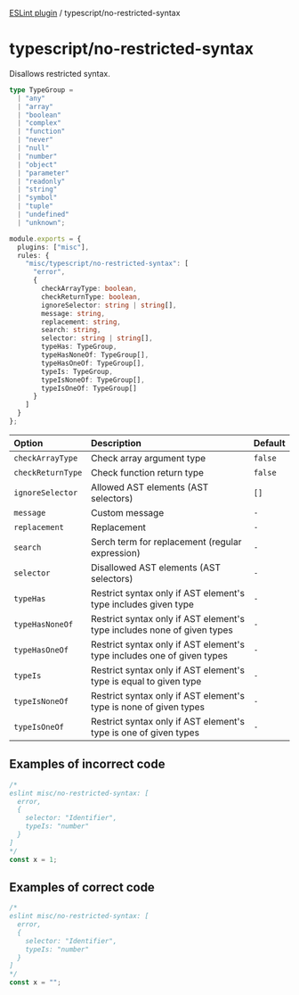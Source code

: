 [ESLint plugin](https://ilyub.github.io/eslint-plugin-misc/) / typescript/no-restricted-syntax

# typescript/no-restricted-syntax

Disallows restricted syntax.

```ts
type TypeGroup =
  | "any"
  | "array"
  | "boolean"
  | "complex"
  | "function"
  | "never"
  | "null"
  | "number"
  | "object"
  | "parameter"
  | "readonly"
  | "string"
  | "symbol"
  | "tuple"
  | "undefined"
  | "unknown";
```

```ts
module.exports = {
  plugins: ["misc"],
  rules: {
    "misc/typescript/no-restricted-syntax": [
      "error",
      {
        checkArrayType: boolean,
        checkReturnType: boolean,
        ignoreSelector: string | string[],
        message: string,
        replacement: string,
        search: string,
        selector: string | string[],
        typeHas: TypeGroup,
        typeHasNoneOf: TypeGroup[],
        typeHasOneOf: TypeGroup[],
        typeIs: TypeGroup,
        typeIsNoneOf: TypeGroup[],
        typeIsOneOf: TypeGroup[]
      }
    ]
  }
};
```

| Option | Description | Default |
| :----- | :----- | :----- |
| `checkArrayType` | Check array argument type | `false` |
| `checkReturnType` | Check function return type | `false` |
| `ignoreSelector` | Allowed AST elements (AST selectors) | `[]` |
| `message` | Custom message | `-` |
| `replacement` | Replacement | `-` |
| `search` | Serch term for replacement (regular expression) | `-` |
| `selector` | Disallowed AST elements (AST selectors) | `-` |
| `typeHas` | Restrict syntax only if AST element's type includes given type | `-` |
| `typeHasNoneOf` | Restrict syntax only if AST element's type includes none of given types | `-` |
| `typeHasOneOf` | Restrict syntax only if AST element's type includes one of given types | `-` |
| `typeIs` | Restrict syntax only if AST element's type is equal to given type | `-` |
| `typeIsNoneOf` | Restrict syntax only if AST element's type is none of given types | `-` |
| `typeIsOneOf` | Restrict syntax only if AST element's type is one of given types | `-` |

## Examples of incorrect code

```ts
/*
eslint misc/no-restricted-syntax: [
  error,
  {
    selector: "Identifier",
    typeIs: "number"
  }
]
*/
const x = 1;
```

## Examples of correct code

```ts
/*
eslint misc/no-restricted-syntax: [
  error,
  {
    selector: "Identifier",
    typeIs: "number"
  }
]
*/
const x = "";
```